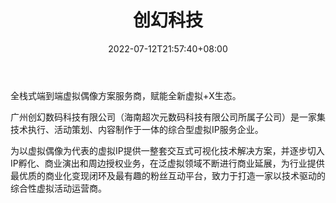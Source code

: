 ﻿---
weight: 
title: "创幻科技"
description: "创幻科技基于3D虚拟技术，将IP进行多维度、实时并能交互的可视化呈输出，实现技术驱动IP可视化，并围绕虚拟主播偶像IP建立起配套的运营服务，以科技为虚拟主播虚拟人进行赋能。创幻科技目前主要为以虚拟偶像为代表的IP提供一整套交互式可视化技术解决系统方案，并逐步切入内容制作和IP建设业务，目标打造一家以技术驱动的IP泛娱乐公司。"
date: 2022-07-12T21:57:40+08:00
lastmod: 2022-07-12T16:45:40+08:00
draft: false
authors: ["june"]
featuredImage: "429.png"
link: "https://www.acgvr.com/"
tags: ["创幻科技","元宇宙娱乐"]
categories: ["navigation"]
navigation: ["元宇宙娱乐"]
lightgallery: true
toc: true
pinned: false
recommend: false
recommend1: false
---
全栈式端到端虚拟偶像方案服务商，赋能全新虚拟+X生态。

广州创幻数码科技有限公司（海南超次元数码科技有限公司所属子公司）是一家集技术执行、活动策划、内容制作于一体的综合型虚拟IP服务企业。

为以虚拟偶像为代表的虚拟IP提供一整套交互式可视化技术解决方案，并逐步切入IP孵化、商业演出和周边授权业务，在泛虚拟领域不断进行商业延展，为行业提供最优质的商业化变现闭环及最有趣的粉丝互动平台，致力于打造一家以技术驱动的综合性虚拟活动运营商。